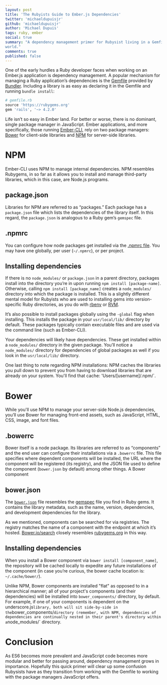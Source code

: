 ```yaml
---
layout: post
title: 'The Rubyists Guide to Ember.js Dependencies'
twitter: 'michaeldupuisjr'
github: 'michaeldupuisjr'
author: 'Michael Dupuis'
tags: ruby, ember
social: true
summary: "A dependency management primer for Rubysist living in a Gemfile-less, Ember.js
world."
comments: true
published: false
---
```


One of the early hurdles a Ruby developer faces when working on an Ember.js application is dependency management. A popular mechanism for managing a Ruby application’s dependencies is the [Gemfile](http://bundler.io/gemfile.html) provided by [Bundler](http://bundler.io/ ). Including a library is as easy as declaring it in the Gemfile and running `bundle install`:

```ruby
# gemfile.rb
source 'https://rubygems.org'
gem 'rails', '~> 4.2.0'
```

Life isn’t so easy in Ember land. For better or worse, there is no dominant, single package manager in JavaScript. Ember applications, and more specifically, those running [Ember-CLI](http://www.ember-cli.com/), rely on two package managers: [Bower](http://bower.io/) for client-side libraries and [NPM](https://www.npmjs.com/) for server-side libraries.

# NPM
Ember-CLI uses NPM to manage internal dependencies. NPM resembles Rubygems, in so far as it allows you to install and manage third-party libraries, which in this case, are Node.js programs.

## package.json
Libraries for NPM are referred to as “packages.” Each package has a `package.json` file which lists the dependencies of the library itself. In this regard, the `package.json` is analogous to a Ruby gem’s `gemspec` file.

## .npmrc
You can configure how node packages get installed via the
[.npmrc file](https://docs.npmjs.com/files/npmrc). You may have one
globally, per user (`~/.npmrc`), or per project.

## Installing dependencies
If there is no `node_modules/` or `package.json` in a parent directory, packages install into the directory you’re in upon running `npm install [package-name]`. Otherwise, calling `npm install [package_name]` creates a `node_modules/` directory into which the package is installed. This is a slightly different mental model for Rubyists who are used to installing gems into version-specific Ruby directories, as you do with [rbenv](https://github.com/sstephenson/rbenv) or [RVM](https://rvm.io/).

It’s also possible to install packages globally using the `-global` flag when installing. This installs the package in your `usr/local/lib/` directory by default. These packages typically contain executable files and are used via the command line (such as Ember-CLI).

Your dependencies will likely have dependencies. These get installed within a `node_modules/` directory in the given package. You’ll notice a `node_modules/` directory for dependencies of global packages as well if you look in the `usr/local/lib/` directory.

One last thing to note regarding NPM installations: NPM caches the
libraries you pull down to prevent you from having to download
libraries that are already on your system. You'll find that cache:
'Users/[username]/.npm/`.

# Bower
While you'll use NPM to manage your server-side Node.js dependencies, you’ll use Bower for managing front-end assets, such as JavaScript, HTML, CSS, image, and font files.

## .bowerrc
Bower itself is a node package. Its libraries are referred to as “components” and the end user can configure their installations via a `.bowerrc` file. This file specifies where dependent components will be installed, the URL where the component will be registered (its registry), and the JSON file used to define the component (`bower.json` by default) among other things. A Bower component 

## bower.json
The [`bower.json`](http://bower.io/docs/creating-packages/#bowerjson) file resembles the [gemspec](http://guides.rubygems.org/specification-reference/) file you find in Ruby gems. It contains the library metadata, such as the name, version, dependencies, and development dependencies for the library.

As we mentioned, components can be searched for via registries. The registry matches the name of a component with the endpoint at which it’s hosted. [Bower.io/search](http://bower.io/search/) closely resembles [rubygems.org](https://rubygems.org/gems) in this way.

## Installing dependencies
When you install a Bower component via `bower install [component_name]`, the repository will be cached locally to expedite any future installations of the component (in case you’re curious, the bower cache location is: `~/.cache/bower/`).

Unlike NPM, Bower components are installed "flat" as opposed to in a hierarchical manner; all of your project's components (and their dependencies) will be installed into `bower_components/` directory, by default. For example, if one of your components is dependent on the underscore.js` library, both will sit side-by-side in the `bower_components/` directory (remember, with NPM, dependencies of dependencies are continually nested in their parent's directory within a `node_modules/` directory.

# Conclusion
As ES6 becomes more prevalent and JavaScript code becomes more
modular and better for passing around, dependency management grows in
importance. Hopefully this quick primer will clear up some
confusion Rubysists have as they transition from working with the
Gemfile to working with the package managers JavaScript offers.

